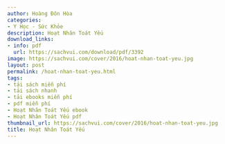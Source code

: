 ```yaml
---
author: Hoàng Đôn Hòa
categories:
- Y Học - Sức Khỏe
description: Hoạt Nhân Toát Yếu
download_links:
- info: pdf
  url: https://sachvui.com/download/pdf/3392
image: https://sachvui.com/cover/2016/hoat-nhan-toat-yeu.jpg
layout: post
permalink: /hoat-nhan-toat-yeu.html
tags:
- tải sách miễn phí
- tải sách nhanh
- tải ebooks miễn phí
- pdf miễn phí
- Hoạt Nhân Toát Yếu ebook
- Hoạt Nhân Toát Yếu pdf
thumbnail_url: https://sachvui.com/cover/2016/hoat-nhan-toat-yeu.jpg
title: Hoạt Nhân Toát Yếu
---
```


 <div class="item-desc text-justify"> </div>